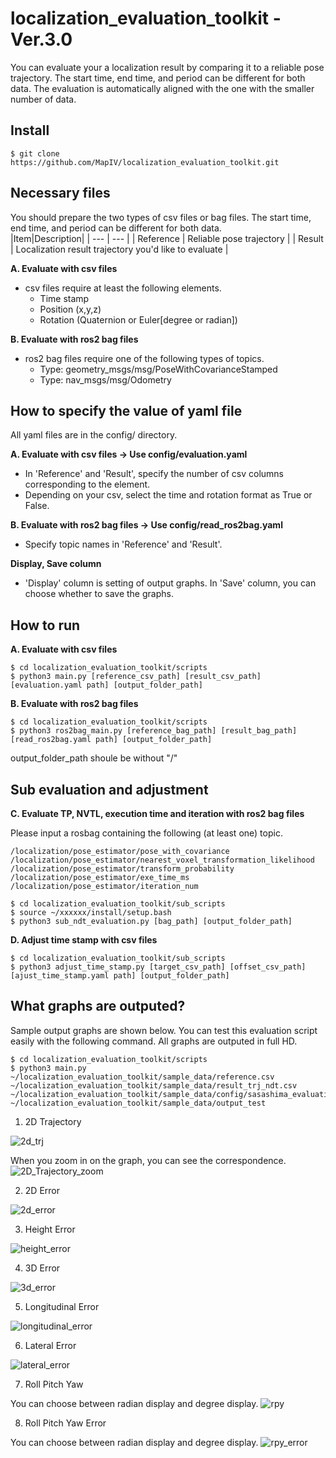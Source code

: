 # localization_evaluation_toolkit -Ver.3.0
You can evaluate your a localization result by comparing it to a reliable pose trajectory. The start time, end time, and period can be different for both data. The evaluation is automatically aligned with the one with the smaller number of data.

## Install
```
$ git clone https://github.com/MapIV/localization_evaluation_toolkit.git
```

## Necessary files
You should prepare the two types of csv files or bag files. The start time, end time, and period can be different for both data.  
|Item|Description|
|  ---  |  ---  |
| Reference | Reliable pose trajectory |
| Result | Localization result trajectory you'd like to evaluate |

**A. Evaluate with csv files**  
- csv files require at least the following elements.
    - Time stamp
    - Position (x,y,z)
    - Rotation (Quaternion or Euler[degree or radian])

**B. Evaluate with ros2 bag files**  
- ros2 bag files require one of the following types of topics.
    - Type: geometry_msgs/msg/PoseWithCovarianceStamped
    - Type: nav_msgs/msg/Odometry

## How to specify the value of yaml file
All yaml files are in the config/ directory.

**A. Evaluate with csv files → Use config/evaluation.yaml**  
- In 'Reference' and 'Result', specify the number of csv columns corresponding to the element. 
- Depending on your csv, select the time and rotation format as True or False.

**B. Evaluate with ros2 bag files → Use config/read_ros2bag.yaml**  
- Specify topic names in 'Reference' and 'Result'.

**Display, Save column**  
- 'Display' column is setting of output graphs. In 'Save' column, you can choose whether to save the graphs.

## How to run
**A. Evaluate with csv files**
```
$ cd localization_evaluation_toolkit/scripts
$ python3 main.py [reference_csv_path] [result_csv_path] [evaluation.yaml path] [output_folder_path]
```

**B. Evaluate with ros2 bag files**
```
$ cd localization_evaluation_toolkit/scripts
$ python3 ros2bag_main.py [reference_bag_path] [result_bag_path] [read_ros2bag.yaml path] [output_folder_path]
```

output_folder_path shoule be without "/"

## Sub evaluation and adjustment
**C. Evaluate TP, NVTL, execution time and iteration with ros2 bag files**

Please input a rosbag containing the following (at least one) topic.
```
/localization/pose_estimator/pose_with_covariance
/localization/pose_estimator/nearest_voxel_transformation_likelihood
/localization/pose_estimator/transform_probability
/localization/pose_estimator/exe_time_ms
/localization/pose_estimator/iteration_num
```

```
$ cd localization_evaluation_toolkit/sub_scripts
$ source ~/xxxxxx/install/setup.bash
$ python3 sub_ndt_evaluation.py [bag_path] [output_folder_path]
```

**D. Adjust time stamp with csv files**
```
$ cd localization_evaluation_toolkit/sub_scripts
$ python3 adjust_time_stamp.py [target_csv_path] [offset_csv_path] [ajust_time_stamp.yaml path] [output_folder_path]
```

## What graphs are outputed?
Sample output graphs are shown below. You can test this evaluation script easily with the following command. All graphs are outputed in full HD.
```
$ cd localization_evaluation_toolkit/scripts
$ python3 main.py ~/localization_evaluation_toolkit/sample_data/reference.csv ~/localization_evaluation_toolkit/sample_data/result_trj_ndt.csv ~/localization_evaluation_toolkit/sample_data/config/sasashima_evaluation.yaml ~/localization_evaluation_toolkit/sample_data/output_test
```

1. 2D Trajectory

![2d_trj](https://user-images.githubusercontent.com/81670028/177121453-eb6c2c35-15f8-4769-a3ee-f80fc91526ec.png)

When you zoom in on the graph, you can see the correspondence.
![2D_Trajectory_zoom](https://user-images.githubusercontent.com/81670028/177121881-c157dbf5-6829-471a-b923-352ac31c14e2.png)

2. 2D Error

![2d_error](https://user-images.githubusercontent.com/81670028/177121927-f8519619-e300-46bb-adf3-62741519a2fb.png)

3. Height Error

![height_error](https://user-images.githubusercontent.com/81670028/177121971-71db77a4-cf89-4550-a563-8739f893a6a7.png)

4. 3D Error

![3d_error](https://user-images.githubusercontent.com/81670028/177122017-a0e06e5c-3fa6-41f1-a6a0-cf06debd4074.png)

5. Longitudinal Error

![longitudinal_error](https://user-images.githubusercontent.com/81670028/177122086-28a5d4db-3bd2-4d19-9a9c-167e9974daf8.png)

6. Lateral Error

![lateral_error](https://user-images.githubusercontent.com/81670028/177122142-a5ec259d-d1eb-4c02-b11a-08ffdecb6ae0.png)

7. Roll Pitch Yaw

You can choose between radian display and degree display.
![rpy](https://user-images.githubusercontent.com/81670028/177122197-a3686219-a840-4844-bdc3-6661f8d3c55f.png)

8. Roll Pitch Yaw Error

You can choose between radian display and degree display.
![rpy_error](https://user-images.githubusercontent.com/81670028/177122246-c4c30803-9e25-45d0-aa16-d7d87d5091f2.png)
